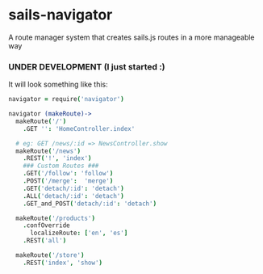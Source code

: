 # sails-navigator
A route manager system that creates sails.js routes in a more manageable way

### UNDER DEVELOPMENT (I just started :)

It will look something like this:
```coffeescript
navigator = require('navigator')

navigator (makeRoute)->
  makeRoute('/')
    .GET '': 'HomeController.index'

  # eg: GET /news/:id => NewsController.show
  makeRoute('/news')
    .REST('!', 'index')
    ### Custom Routes ###
    .GET('/follow': 'follow')
    .POST('/merge':  'merge')
    .GET('detach/:id': 'detach')
    .ALL('detach/:id': 'detach')
    .GET_and_POST('detach/:id': 'detach')

  makeRoute('/products')
    .confOverride
      localizeRoute: ['en', 'es']
    .REST('all')

  makeRoute('/store')
    .REST('index', 'show')
```